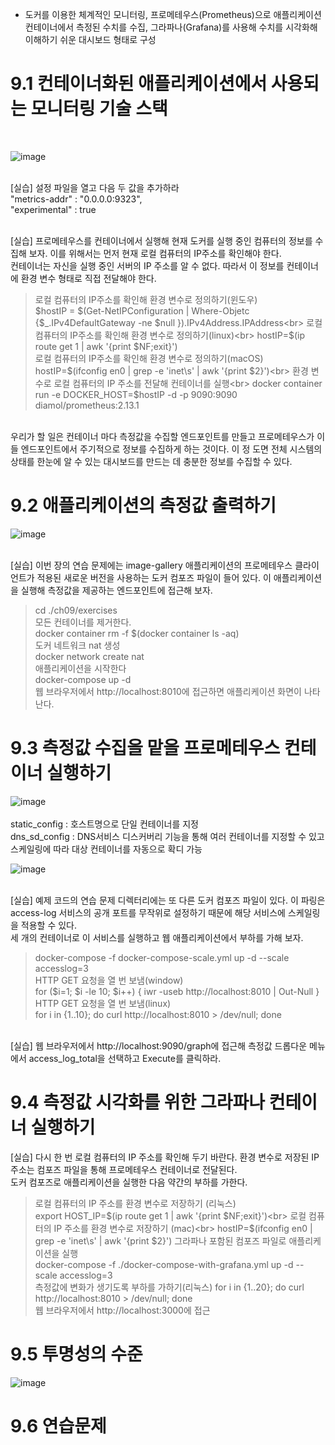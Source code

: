 - 도커를 이용한 체계적인 모니터링, 프로메테우스(Prometheus)으로 애플리케이션 컨테이너에서 측정된 수치를 수집, 그라파나(Grafana)를 사용해 수치를 시각화해 이해하기 쉬운 대시보드 형태로 구성<br>

# 9.1 컨테이너화된 애플리케이션에서 사용되는 모니터링 기술 스택
<br>

![image](https://github.com/user-attachments/assets/769c2235-63cd-4dc3-9083-8f9a7b899fcf)

<br>
[실습] 설정 파일을 열고 다음 두 값을 추가하라<br>
"metrics-addr" : "0.0.0.0:9323",<br>
"experimental" : true<br>
<br>

[실습] 프로메테우스를 컨테이너에서 실행해 현재 도커를 실행 중인 컴퓨터의 정보를 수집해 보자. 이를 위해서는 먼저 현재 로컬 컴퓨터의 IP주소를 확인해야 한다.<br>
      컨테이너는 자신을 실행 중인 서버의 IP 주소를 알 수 없다. 따라서 이 정보를 컨테이너에 환경 변수 형태로 직접 전달해야 한다.<br>

> 로컬 컴퓨터의 IP주소를 확인해 환경 변수로 정의하기(윈도우)<br>
> $hostIP = $(Get-NetIPConfiguration | Where-Objetc {$_.IPv4DefaultGateway -ne $null }).IPv4Address.IPAddress<br>
> 로컬 컴퓨터의 IP주소를 확인해 환경 변수로 정의하기(linux)<br>
> hostIP=$(ip route get 1 | awk '{print $NF;exit}')<br>
> 로컬 컴퓨터의 IP주소를 확인해 환경 변수로 정의하기(macOS)<br>
> hostIP=$(ifconfig en0 | grep -e 'inet\s' | awk '{print $2}')<br>
> 환경 변수로 로컬 컴퓨터의 IP 주소를 전달해 컨테이너를 실행<br>
> docker container run -e DOCKER_HOST=$hostIP -d -p 9090:9090 diamol/prometheus:2.13.1<br>
<br>
우리가 할 일은 컨테이너 마다 측정값을 수집할 엔드포인트를 만들고 프로메테우스가 이들 엔드포인트에서 주기적으로 정보를 수집하게 하는 것이다. 이 정 도면 전체 시스템의 상태를 한눈에 알 수 있는 대시보드를 만드는 데 충분한 정보를 수집할 수 있다.

# 9.2 애플리케이션의 측정값 출력하기

![image](https://github.com/user-attachments/assets/e487ced3-07ab-4af3-8695-75a179ba87a5)

<br>
[실습] 이번 장의 연습 문제에는 image-gallery 애플리케이션의 프로메테우스 클라이언트가 적용된 새로운 버전을 사용하는 도커 컴포즈 파일이 들어 있다. 이 애플리케이션을 실행해 측정값을 제공하는 엔드포인트에 접근해 보자.<br>

> cd ./ch09/exercises<br>
> 모든 컨테이너를 제거한다.<br>
> docker container rm -f $(docker container ls -aq)<br>
> 도커 네트워크 nat 생성<br>
> docker network create nat<br>
> 애플리케이션을 시작한다<br>
> docker-compose up -d<br>
> 웹 브라우저에서 http://localhost:8010에 접근하면 애플리케이션 화면이 나타난다.<br>

# 9.3 측정값 수집을 맡을 프로메테우스 컨테이너 실행하기
![image](https://github.com/user-attachments/assets/6cf79482-a7cf-47cf-aac5-3b4740a95991)
<br><br>
static_config : 호스트명으로 단일 컨테이너를 지정<br>
dns_sd_config : DNS서비스 디스커버리 기능을 통해 여러 컨테이너를 지정할 수 있고 스케일링에 따라 대상 컨테이너를 자동으로 확디 가능<br>

![image](https://github.com/user-attachments/assets/0ed68b94-09c1-4a3d-ac8c-7ba7e5e6d99b)

<br>
[실습] 예제 코드의 연습 문제 디렉터리에는 또 다른 도커 컴포즈 파일이 있다. 이 파링은 access-log 서비스의 공개 포트를 무작위로 설정하기 때문에 해당 서비스에 스케일링을 적용할 수 있다.<br>
      세 개의 컨테이너로 이 서비스를 실행하고 웹 애플리케이션에서 부하를 가해 보자.<br>

> docker-compose -f docker-compose-scale.yml up -d --scale accesslog=3 <br>
> HTTP GET 요청을 열 번 보냄(window) <br>
> for ($i=1; $i -le 10; $i++) { iwr -useb http://localhost:8010 | Out-Null } <br>
> HTTP GET 요청을 열 번 보냄(linux) <br>
> for i in {1..10}; do curl http://localhost:8010 > /dev/null; done <br>
<br>
[실습] 웹 브라우저에서 http://localhost:9090/graph에 접근해 측정값 드롭다운 메뉴에서 access_log_total을 선택하고 Execute를 클릭하라.<br>

# 9.4 측정값 시각화를 위한 그라파나 컨테이너 실행하기

[실습] 다시 한 번 로컬 컴퓨터의 IP 주소를 확인해 두기 바란다. 환경 변수로 저장된 IP 주소는 컴포즈 파일을 통해 프로메테우스 컨테이너로 전달된다.<br>
      도커 컴포즈로 애플리케이션을 실행한 다음 약간의 부하를 가한다.<br>

> 로컬 컴퓨터의 IP 주소를 환경 변수로 저장하기 (리눅스)<br>
> export HOST_IP=$(ip route get 1 | awk '{print $NF;exit}')<br>
> 로컬 컴퓨터의 IP 주소를 환경 변수로 저장하기 (mac)<br>
> hostIP=$(ifconfig en0 | grep -e 'inet\s' | awk '{print $2}')
> 그라파나 포함된 컴포즈 파일로 애플리케이션을 실행<br>
> docker-compose -f ./docker-compose-with-grafana.yml up -d --scale accesslog=3<br>
> 측정값에 변화가 생기도록 부하를 가하기(리눅스)
> for i in {1..20}; do curl http://localhost:8010 > /dev/null; done<br>
> 웹 브라우저에서 http://localhost:3000에 접근<br>


# 9.5 투명성의 수준

![image](https://github.com/user-attachments/assets/344dc268-2ac8-4256-bca9-cb16fddf7c30)



# 9.6 연습문제












